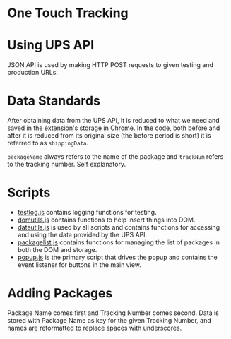 # One Touch Tracking

# Using UPS API

JSON API is used by making HTTP POST requests to given testing and production URLs.

# Data Standards

After obtaining data from the UPS API, it is reduced to what we need and saved in the extension's storage in Chrome. In the code, both before and after it is reduced from its original size (the before period is short) it is referred to as `shippingData`.

`packageName` always refers to the name of the package and `trackNum` refers to the tracking number. Self explanatory.

# Scripts

* [testlog.js](./scripts/testlog.js) contains logging functions for testing.
* [domutils.js](./scripts/domutils.js) contains functions to help insert things into DOM.
* [datautils.js](./scripts/datautils.js) is used by all scripts and contains functions for accessing and using the data provided by the UPS API.
* [packagelist.js](./scripts/packagescripts.js) contains functions for managing the list of packages in both the DOM and storage.
* [popup.js](./scripts/popup.js) is the primary script that drives the popup and contains the event listener for buttons in the main view.

# Adding Packages

Package Name comes first and Tracking Number comes second. Data is stored with Package Name as key for the given Tracking Number, and names are reformatted to replace spaces with underscores.
